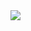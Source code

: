 <img src="https://alpha-centauri-production.s3.amazonaws.com/uploads/content/174/header_image/header.jpg" /> 
